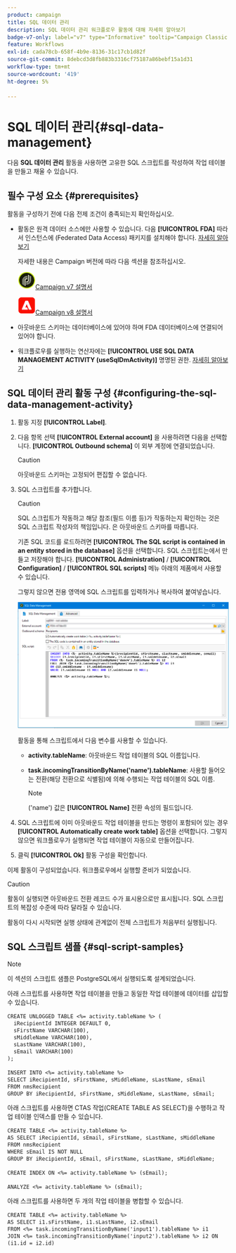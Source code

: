 ```yaml
---
product: campaign
title: SQL 데이터 관리
description: SQL 데이터 관리 워크플로우 활동에 대해 자세히 알아보기
badge-v7-only: label="v7" type="Informative" tooltip="Campaign Classic v7에만 적용"
feature: Workflows
exl-id: cada78cb-658f-4b9e-8136-31c17cb1d82f
source-git-commit: 8debcd3d8fb883b3316cf75187a86bebf15a1d31
workflow-type: tm+mt
source-wordcount: '419'
ht-degree: 5%

---
```


# SQL 데이터 관리{#sql-data-management}



다음 **SQL 데이터 관리** 활동을 사용하면 고유한 SQL 스크립트를 작성하여 작업 테이블을 만들고 채울 수 있습니다.

## 필수 구성 요소 {#prerequisites}

활동을 구성하기 전에 다음 전제 조건이 충족되는지 확인하십시오.

* 활동은 원격 데이터 소스에만 사용할 수 있습니다. 다음 **[!UICONTROL FDA]** 따라서 인스턴스에 (Federated Data Access) 패키지를 설치해야 합니다. [자세히 알아보기](../../installation/using/about-fda.md)

  자세한 내용은 Campaign 버전에 따라 다음 섹션을 참조하십시오.

  ![](assets/do-not-localize/v7.jpeg)[Campaign v7 설명서](../../installation/using/about-fda.md)

  ![](assets/do-not-localize/v8.png)[Campaign v8 설명서](https://experienceleague.adobe.com/docs/campaign/campaign-v8/connect/fda.html?lang=ko)

* 아웃바운드 스키마는 데이터베이스에 있어야 하며 FDA 데이터베이스에 연결되어 있어야 합니다.
* 워크플로우를 실행하는 연산자에는 **[!UICONTROL USE SQL DATA MANAGEMENT ACTIVITY (useSqlDmActivity)]** 명명된 권한. [자세히 알아보기](../../platform/using/access-management-named-rights.md)

## SQL 데이터 관리 활동 구성 {#configuring-the-sql-data-management-activity}

1. 활동 지정 **[!UICONTROL Label]**.
1. 다음 항목 선택 **[!UICONTROL External account]** 을 사용하려면 다음을 선택합니다. **[!UICONTROL Outbound schema]** 이 외부 계정에 연결되었습니다.

   >[!CAUTION]
   >
   >아웃바운드 스키마는 고정되어 편집할 수 없습니다.

1. SQL 스크립트를 추가합니다.

   >[!CAUTION]
   >
   >SQL 스크립트가 작동하고 해당 참조(필드 이름 등)가 작동하는지 확인하는 것은 SQL 스크립트 작성자의 책임입니다. 은 아웃바운드 스키마를 따릅니다.

   기존 SQL 코드를 로드하려면 **[!UICONTROL The SQL script is contained in an entity stored in the database]** 옵션을 선택합니다. SQL 스크립트는에서 만들고 저장해야 합니다. **[!UICONTROL Administration]** / **[!UICONTROL Configuration]** / **[!UICONTROL SQL scripts]** 메뉴 아래의 제품에서 사용할 수 있습니다.

   그렇지 않으면 전용 영역에 SQL 스크립트를 입력하거나 복사하여 붙여넣습니다.

   ![](assets/sql_datamanagement.png)

   활동을 통해 스크립트에서 다음 변수를 사용할 수 있습니다.

   * **activity.tableName**: 아웃바운드 작업 테이블의 SQL 이름입니다.
   * **task.incomingTransitionByName(&#39;name&#39;).tableName**: 사용할 들어오는 전환(해당 전환으로 식별됨)에 의해 수행되는 작업 테이블의 SQL 이름.

     >[!NOTE]
     >
     >(&#39;name&#39;) 값은 **[!UICONTROL Name]** 전환 속성의 필드입니다.

1. SQL 스크립트에 이미 아웃바운드 작업 테이블을 만드는 명령이 포함되어 있는 경우 **[!UICONTROL Automatically create work table]** 옵션을 선택합니다. 그렇지 않으면 워크플로우가 실행되면 작업 테이블이 자동으로 만들어집니다.
1. 클릭 **[!UICONTROL Ok]** 활동 구성을 확인합니다.

이제 활동이 구성되었습니다. 워크플로우에서 실행할 준비가 되었습니다.

>[!CAUTION]
>
>활동이 실행되면 아웃바운드 전환 레코드 수가 표시용으로만 표시됩니다. SQL 스크립트의 복잡성 수준에 따라 달라질 수 있습니다.
>  
>활동이 다시 시작되면 실행 상태에 관계없이 전체 스크립트가 처음부터 실행됩니다.

## SQL 스크립트 샘플 {#sql-script-samples}

>[!NOTE]
>
>이 섹션의 스크립트 샘플은 PostgreSQL에서 실행되도록 설계되었습니다.

아래 스크립트를 사용하면 작업 테이블을 만들고 동일한 작업 테이블에 데이터를 삽입할 수 있습니다.

```
CREATE UNLOGGED TABLE <%= activity.tableName %> (
  iRecipientId INTEGER DEFAULT 0,
  sFirstName VARCHAR(100),
  sMiddleName VARCHAR(100),
  sLastName VARCHAR(100),
  sEmail VARCHAR(100)
);

INSERT INTO <%= activity.tableName %>
SELECT iRecipientId, sFirstName, sMiddleName, sLastName, sEmail
FROM nmsRecipient
GROUP BY iRecipientId, sFirstName, sMiddleName, sLastName, sEmail;
```

아래 스크립트를 사용하면 CTAS 작업(CREATE TABLE AS SELECT)을 수행하고 작업 테이블 인덱스를 만들 수 있습니다.

```
CREATE TABLE <%= activity.tableName %>
AS SELECT iRecipientId, sEmail, sFirstName, sLastName, sMiddleName
FROM nmsRecipient
WHERE sEmail IS NOT NULL
GROUP BY iRecipientId, sEmail, sFirstName, sLastName, sMiddleName;

CREATE INDEX ON <%= activity.tableName %> (sEmail);

ANALYZE <%= activity.tableName %> (sEmail);
```

아래 스크립트를 사용하면 두 개의 작업 테이블을 병합할 수 있습니다.

```
CREATE TABLE <%= activity.tableName %>
AS SELECT i1.sFirstName, i1.sLastName, i2.sEmail
FROM <%= task.incomingTransitionByName('input1').tableName %> i1
JOIN <%= task.incomingTransitionByName('input2').tableName %> i2 ON (i1.id = i2.id)
```
